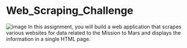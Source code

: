 # Web_Scraping_Challenge

![image](https://user-images.githubusercontent.com/74929019/113442793-51c30b80-93b6-11eb-9709-199debd276da.png)
In this assignment, you will build a web application that scrapes various websites for data related to the Mission to Mars and displays the information in a single HTML page. 
